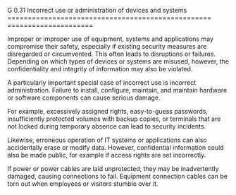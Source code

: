 G 0.31 Incorrect use or administration of devices and systems
================================================== =====================

Improper or improper use of equipment, systems and applications may compromise their safety, especially if existing security measures are disregarded or circumvented. This often leads to disruptions or failures. Depending on which types of devices or systems are misused, however, the confidentiality and integrity of information may also be violated.

A particularly important special case of incorrect use is incorrect administration. Failure to install, configure, maintain, and maintain hardware or software components can cause serious damage.

For example, excessively assigned rights, easy-to-guess passwords, insufficiently protected volumes with backup copies, or terminals that are not locked during temporary absence can lead to security incidents.

Likewise, erroneous operation of IT systems or applications can also accidentally erase or modify data. However, confidential information could also be made public, for example if access rights are set incorrectly.

If power or power cables are laid unprotected, they may be inadvertently damaged, causing connections to fail. Equipment connection cables can be torn out when employees or visitors stumble over it.